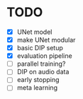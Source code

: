 # TODO

- [x] UNet model
- [x] make UNet modular
- [x] basic DIP setup
- [x] evaluation pipeline
- [ ] parallel training?
- [ ] DIP on audio data
- [ ] early stopping
- [ ] meta learning
